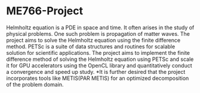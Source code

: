# ME766-Project
Helmholtz equation is a PDE in space and time. It often arises in the study of physical problems. One such problem is propagation of matter waves. The project aims to solve the Helmholtz equation using the finite difference method. PETSc is a suite of data structures and routines for scalable solution for scientific applications. The project aims to implement the finite difference method of solving the Helmholtz equation using PETSc and scale it for GPU accelerators using the OpenCL library and quantitatively conduct a convergence and speed up study. *It is further desired that the project incorporates tools like METIS(PAR METIS) for an optimized decomposition of the problem domain.
